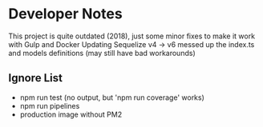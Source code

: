# Developer Notes

This project is quite outdated (2018), just some minor fixes to make it work with Gulp and Docker
Updating Sequelize v4 -> v6 messed up the index.ts and models definitions (may still have bad workarounds)

## Ignore List

- npm run test (no output, but 'npm run coverage' works)
- npm run pipelines
- production image without PM2
